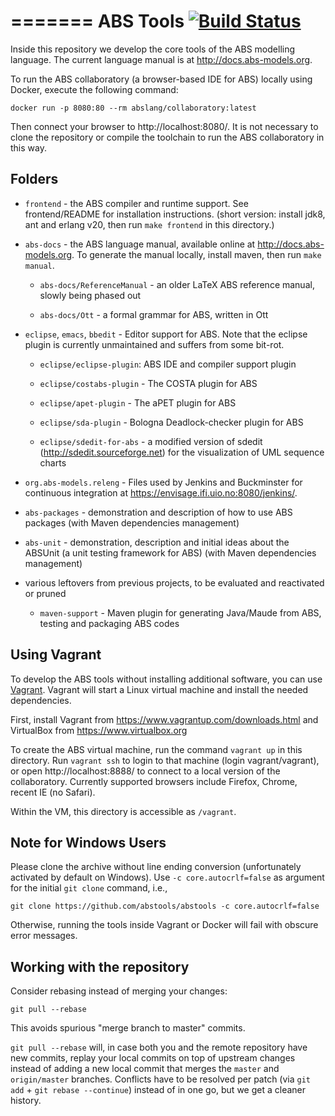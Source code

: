 =======
ABS Tools [![Build Status](https://envisage.ifi.uio.no:8080/jenkins/buildStatus/icon?job=ABS-All-Bucky)](https://envisage.ifi.uio.no:8080/jenkins/job/ABS-All-Bucky)
=========

Inside this repository we develop the core tools of the ABS modelling
language.  The current language manual is at http://docs.abs-models.org.

To run the ABS collaboratory (a browser-based IDE for ABS) locally using
Docker, execute the following command:

    docker run -p 8080:80 --rm abslang/collaboratory:latest

Then connect your browser to http://localhost:8080/.  It is not necessary to
clone the repository or compile the toolchain to run the ABS collaboratory in this way.


Folders
-------

* `frontend` - the ABS compiler and runtime support.  See frontend/README for
  installation instructions.  (short version: install jdk8, ant and erlang
  v20, then run `make frontend` in this directory.)


* `abs-docs` - the ABS language manual, available online at
  http://docs.abs-models.org.  To generate the manual locally, install maven,
  then run `make manual`.

  * `abs-docs/ReferenceManual` - an older LaTeX ABS reference manual, slowly
    being phased out

  * `abs-docs/Ott` - a formal grammar for ABS, written in Ott


* `eclipse`, `emacs`, `bbedit` - Editor support for ABS.  Note that the
  eclipse plugin is currently unmaintained and suffers from some bit-rot.

    * `eclipse/eclipse-plugin`: ABS IDE and compiler support plugin

    * `eclipse/costabs-plugin` - The COSTA plugin for ABS

    * `eclipse/apet-plugin` - The aPET plugin for ABS

    * `eclipse/sda-plugin` - Bologna Deadlock-checker plugin for ABS

    * `eclipse/sdedit-for-abs` - a modified version of sdedit
      (http://sdedit.sourceforge.net) for the visualization of UML sequence
      charts

* `org.abs-models.releng` - Files used by Jenkins and Buckminster for
  continuous integration at https://envisage.ifi.uio.no:8080/jenkins/.

* `abs-packages` - demonstration and description of how to use ABS
  packages (with Maven dependencies management)

* `abs-unit` - demonstration, description and initial ideas about the
  ABSUnit (a unit testing framework for ABS) (with Maven dependencies
  management)

* various leftovers from previous projects, to be evaluated and
  reactivated or pruned

    * `maven-support` - Maven plugin for generating Java/Maude from ABS,
      testing and packaging ABS codes

Using Vagrant
-------------

To develop the ABS tools without installing additional software, you
can use [Vagrant](https://www.vagrantup.com).  Vagrant will start a
Linux virtual machine and install the needed dependencies.

First, install Vagrant from https://www.vagrantup.com/downloads.html and
VirtualBox from https://www.virtualbox.org

To create the ABS virtual machine, run the command `vagrant up` in this
directory.  Run `vagrant ssh` to login to that machine (login vagrant/vagrant), or open
http://localhost:8888/ to connect to a local version of the collaboratory.
Currently supported browsers include Firefox, Chrome, recent IE (no Safari).

Within the VM, this directory is accessible as `/vagrant`.

Note for Windows Users
----------------------

Please clone the archive without line ending conversion (unfortunately
activated by default on Windows).  Use `-c core.autocrlf=false` as argument
for the initial `git clone` command, i.e.,

    git clone https://github.com/abstools/abstools -c core.autocrlf=false

Otherwise, running the tools inside Vagrant or Docker will fail with obscure
error messages.

Working with the repository
---------------------------

Consider rebasing instead of merging your changes:

    git pull --rebase

This avoids spurious "merge branch to master" commits.

`git pull --rebase` will, in case both you and the remote repository
have new commits, replay your local commits on top of upstream changes
instead of adding a new local commit that merges the `master` and
`origin/master` branches.  Conflicts have to be resolved per patch
(via `git add` + `git rebase --continue`) instead of in one go, but we
get a cleaner history.
